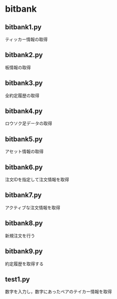 # bitbank

## bitbank1.py
ティッカー情報の取得

## bitbank2.py
板情報の取得

## bitbank3.py
全約定履歴の取得

## bitbank4.py
ロウソク足データの取得

## bitbank5.py
アセット情報の取得

## bitbank6.py
注文IDを指定して注文情報を取得

## bitbank7.py
アクティブな注文情報を取得

## bitbank8.py
新規注文を行う

## bitbank9.py
約定履歴を取得する

## test1.py
数字を入力し，数字にあったペアのテイカー情報を取得